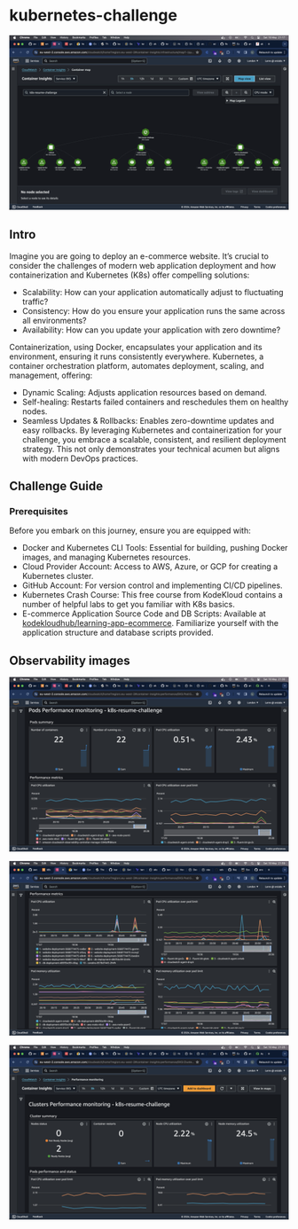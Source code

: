 # kubernetes-challenge

![CloudWatch Container Map](./Images/map.png)

## Intro
Imagine you are going to deploy an e-commerce website. It’s crucial to consider the challenges of modern web application deployment and how containerization and Kubernetes (K8s) offer compelling solutions:

- Scalability: How can your application automatically adjust to fluctuating traffic?
- Consistency: How do you ensure your application runs the same across all environments?
- Availability: How can you update your application with zero downtime?

Containerization, using Docker, encapsulates your application and its environment, ensuring it runs consistently everywhere. Kubernetes, a container orchestration platform, automates deployment, scaling, and management, offering:

- Dynamic Scaling: Adjusts application resources based on demand.
- Self-healing: Restarts failed containers and reschedules them on healthy nodes.
- Seamless Updates & Rollbacks: Enables zero-downtime updates and easy rollbacks.
By leveraging Kubernetes and containerization for your challenge, you embrace a scalable, consistent, and resilient deployment strategy. This not only demonstrates your technical acumen but aligns with modern DevOps practices.


## Challenge Guide
### Prerequisites
Before you embark on this journey, ensure you are equipped with:

- Docker and Kubernetes CLI Tools: Essential for building, pushing Docker images, and managing Kubernetes resources.
- Cloud Provider Account: Access to AWS, Azure, or GCP for creating a Kubernetes cluster.
- GitHub Account: For version control and implementing CI/CD pipelines.
- Kubernetes Crash Course: This free course from KodeKloud contains a number of helpful labs to get you familiar with K8s basics.
- E-commerce Application Source Code and DB Scripts: Available at [kodekloudhub/learning-app-ecommerce](https://github.com/kodekloudhub/learning-app-ecommerce). Familiarize yourself with the application structure and database scripts provided.


## Observability images

![Pod monitoring](./Images/Pods.png)

![Pod metrics](./Images/Pod-metrics.png)

![Cluster monitoring ](./Images/CloudWatch.png)